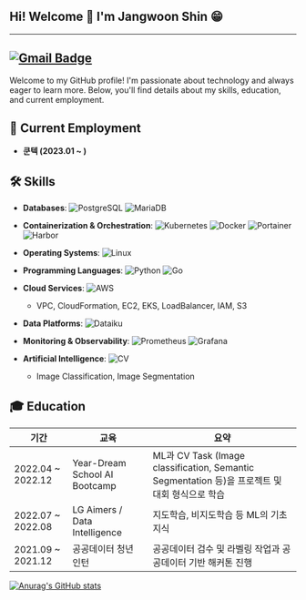 ## Hi! Welcome 👋 I'm Jangwoon Shin 😁
***

## [![Gmail Badge](https://img.shields.io/badge/jangwoon1225@gmail.com-d14836?style=flat-square&logo=Gmail&logoColor=white&link=mailto:jangwoon1225@gmail.com)](mailto:jangwoon1225@gmail.com)

Welcome to my GitHub profile! I'm passionate about technology and always eager to learn more.
Below, you'll find details about my skills, education, and current employment.

## 💼 Current Employment

- **쿤텍 (2023.01 ~ )**

## 🛠 Skills


- **Databases**: 
  ![PostgreSQL](https://img.shields.io/badge/PostgreSQL-316192?style=flat-square&logo=postgresql&logoColor=white)
  ![MariaDB](https://img.shields.io/badge/MariaDB-003545?style=flat-square&logo=mariadb&logoColor=white)
  
- **Containerization & Orchestration**:
  ![Kubernetes](https://img.shields.io/badge/Kubernetes-326CE5?style=flat-square&logo=kubernetes&logoColor=white)
  ![Docker](https://img.shields.io/badge/Docker-2496ED?style=flat-square&logo=docker&logoColor=white)
  ![Portainer](https://img.shields.io/badge/Portainer-13BEF9?style=flat-square&logo=portainer&logoColor=white)
  ![Harbor](https://img.shields.io/badge/Harbor-60B932?style=flat-square&logo=harbor&logoColor=white)
  
- **Operating Systems**:
  ![Linux](https://img.shields.io/badge/Linux-FCC624?style=flat-square&logo=linux&logoColor=black)
  
- **Programming Languages**:
  ![Python](https://img.shields.io/badge/Python-3776AB?style=flat-square&logo=python&logoColor=white)
  ![Go](https://img.shields.io/badge/Go-00ADD8?style=flat-square&logo=go&logoColor=white)
  
- **Cloud Services**:
  ![AWS](https://img.shields.io/badge/AWS-232F3E?style=flat-square&logo=amazon-aws&logoColor=white)
  - VPC, CloudFormation, EC2, EKS, LoadBalancer, IAM, S3
  
- **Data Platforms**:
  ![Dataiku](https://img.shields.io/badge/Dataiku-003545?style=flat-square&logo=dataiku&logoColor=white)
  
- **Monitoring & Observability**:
  ![Prometheus](https://img.shields.io/badge/Prometheus-E6522C?style=flat-square&logo=prometheus&logoColor=white)
  ![Grafana](https://img.shields.io/badge/Grafana-F46800?style=flat-square&logo=grafana&logoColor=white)
  
- **Artificial Intelligence**:
  ![CV](https://img.shields.io/badge/Computer%20Vision-0078D4?style=flat-square&logo=microsoft-azure&logoColor=white)
  - Image Classification, Image Segmentation


## 🎓 Education

| 기간           | 교육                                      | 요약                                                                                  |
|----------------|-------------------------------------------|---------------------------------------------------------------------------------------|
| 2022.04 ~ 2022.12 | Year-Dream School AI Bootcamp             | ML과 CV Task (Image classification, Semantic Segmentation 등)을 프로젝트 및 대회 형식으로 학습 |
| 2022.07 ~ 2022.08 | LG Aimers / Data Intelligence             | 지도학습, 비지도학습 등 ML의 기초 지식                                                 |
| 2021.09 ~ 2021.12 | 공공데이터 청년 인턴                        | 공공데이터 검수 및 라벨링 작업과 공공데이터 기반 해커톤 진행                            |



[![Anurag's GitHub stats](https://github-readme-stats.vercel.app/api?username=shinjangwoon)](https://github.com/anuraghazra/github-readme-stats)
